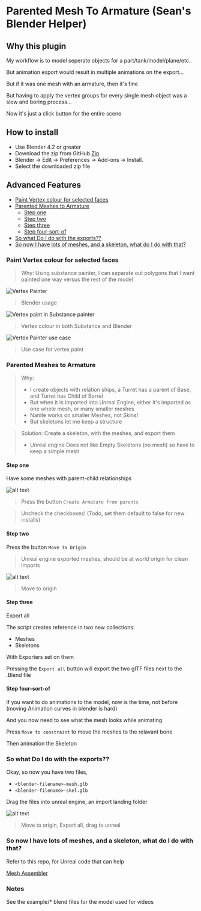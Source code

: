 
# Parented Mesh To Armature (Sean's Blender Helper)

## Why this plugin

My workflow is to model seperate objects for a part/tank/model/plane/etc..

But animation export would result in multiple animations on the export...

But if it was one mesh with an armature, then it's fine

But having to apply the vertex groups for every single mesh object was a slow and boring process...

Now it's just a click button for the entire scene



## How to install

- Use Blender 4.2 or greater
- Download the zip from GitHub [Zip](https://github.com/aurorasean/ParentMesh-to-arm/archive/refs/heads/main.zip)
- Blender -> Edit -> Preferences -> Add-ons -> Install.
- Select the downloaded zip file

## Advanced Features


- [Paint Vertex colour for selected faces](#paint-vertex-colour-for-selected-faces)
- [Parented Meshes to Armature](#parented-meshes-to-armature)
  - [Step one](#step-one)
  - [Step two](#step-two)
  - [Step three](#step-three)
  - [Step four-sort-of](#step-four-sort-of)
- [So what Do I do with the exports??](#so-what-do-i-do-with-the-exports)
- [So now I have lots of meshes, and a skeleton, what do I do with that?](#so-now-i-have-lots-of-meshes-and-a-skeleton-what-do-i-do-with-that)


### Paint Vertex colour for selected faces

> Why: Using substance painter, I can separate out polygons that I want painted one way versus the rest of the model 

![Vertex Painter](docs/VertexPainter.gif)
> Blender usage

![Vertex paint in Substance painter](docs/VertexPainterOutput.gif)
> Vertex colour in both Substance and Blender

![Vertex Painter use case](docs/VertexColourINAction.gif)
> Use case for vertex paint

### Parented Meshes to Armature

> Why:
> - I create objects with relation ships, a Turret has a parent of Base, and Turret has Child of Barrel
> - But when it is imported into Unreal Engine, either it's imported as one whole mesh, or many smaller meshes
> - Nanite works on smaller Meshes, not Skins!
> - But skeletons let me keep a structure

> Solution: Create a skeleton, with the meshes, and export them
> - Unreal engine Does not like Empty Skeletons (no mesh) so have to keep a simple mesh

#### Step one

Have some meshes with parent-child relationships

![alt text](docs/Armature1.gif)

> Press the button `Create Armature from parents` 

> Uncheck the checkboxes! (Todo, set them default to false for new installs)

#### Step two

Press the button `Move To Origin` 

> Unreal engine exported meshes, should be at world origin for clean imports

![alt text](docs/Armature2.gif)

> Move to origin

#### Step three

Export all

The script creates reference in two new collections: 

- Meshes
- Skeletons

With Exporters set on them

Pressing the `Export all` button will export the two gITF files next to the .Blend file

#### Step four-sort-of

If you want to do animations to the model, now is the time, not before (moving Animation curves in blender is hard)

And you now need to see what the mesh looks while animating

Press `Move to constraint` to move the meshes to the relavant bone

Then animation the Skeleton


### So what Do I do with the exports??

Okay, so now you have two files, 
- `<blender-filename>-mesh.glb`
- `<blender-filename>-skel.glb`

Drag the files into unreal engine, an import landing folder

![alt text](docs/ArmatureFinal.gif)
> Move to origin, Export all, drag to unreal


### So now I have lots of meshes, and a skeleton, what do I do with that?

Refer to this repo, for Unreal code that can help

[Mesh Assembler](https://github.com/aurorasean/Mesh-Assembler)



### Notes

See the example/* blend files for the model used for videos

